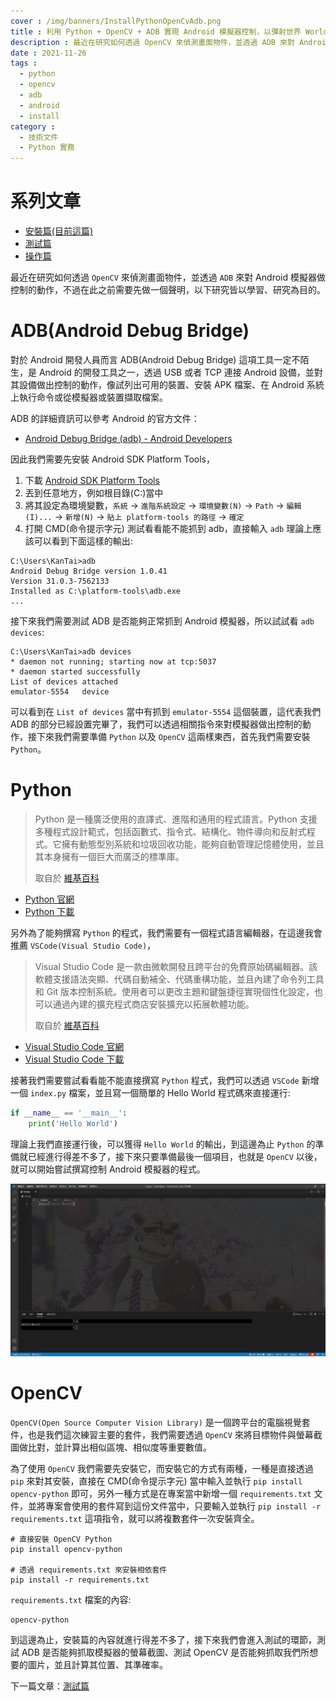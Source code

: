 ```yaml
---
cover : /img/banners/InstallPythonOpenCvAdb.png
title : 利用 Python + OpenCV + ADB 實現 Android 模擬器控制，以彈射世界 World Flipper 為例，安裝篇
description : 最近在研究如何透過 OpenCV 來偵測畫面物件，並透過 ADB 來對 Android 模擬器做控制的動作，不過在此之前需要先做一個聲明，以下研究皆以學習、研究為目的 ...
date : 2021-11-26
tags :
  - python
  - opencv
  - adb
  - android
  - install
category :
  - 技術文件
  - Python 實務
---
```


# 系列文章
- [安裝篇(目前這篇)](https://kantai235.github.io/InstallPythonOpenCvAdb/)
- [測試篇](https://kantai235.github.io/TestingPythonOpenCvAdb/)
- [操作篇](https://kantai235.github.io/UsingPythonOpenCvAdb/)

最近在研究如何透過 `OpenCV` 來偵測畫面物件，並透過 `ADB` 來對 Android 模擬器做控制的動作，不過在此之前需要先做一個聲明，以下研究皆以學習、研究為目的。

# ADB(Android Debug Bridge)
對於 Android 開發人員而言 ADB(Android Debug Bridge) 這項工具一定不陌生，是 Android 的開發工具之一，透過 USB 或者 TCP 連接 Android 設備，並對其設備做出控制的動作，像試列出可用的裝置、安裝 APK 檔案、在 Android 系統上執行命令或從模擬器或裝置擷取檔案。

ADB 的詳細資訊可以參考 Android 的官方文件：
- [Android Debug Bridge (adb) - Android Developers](https://developer.android.com/studio/command-line/adb)

因此我們需要先安裝 Android SDK Platform Tools，

1. 下載 [Android SDK Platform Tools](https://developer.android.com/studio/releases/platform-tools)
2. 丟到任意地方，例如根目錄(C:\)當中
3. 將其設定為環境變數，`系統` -> `進階系統設定` -> `環境變數(N)` -> `Path` -> `編輯(I)...` -> `新增(N)` -> `貼上 platform-tools 的路徑` -> `確定`
4. 打開 CMD(命令提示字元) 測試看看能不能抓到 adb，直接輸入 `adb` 理論上應該可以看到下面這樣的輸出:

```shell
C:\Users\KanTai>adb
Android Debug Bridge version 1.0.41
Version 31.0.3-7562133
Installed as C:\platform-tools\adb.exe
...
```

接下來我們需要測試 ADB 是否能夠正常抓到 Android 模擬器，所以試試看 `adb devices`:

```shell
C:\Users\KanTai>adb devices
* daemon not running; starting now at tcp:5037
* daemon started successfully
List of devices attached
emulator-5554   device
```

可以看到在 `List of devices` 當中有抓到 `emulator-5554` 這個裝置，這代表我們 ADB 的部分已經設置完畢了，我們可以透過相關指令來對模擬器做出控制的動作，接下來我們需要準備 `Python` 以及 `OpenCV` 這兩樣東西，首先我們需要安裝 `Python`。

# Python
> Python 是一種廣泛使用的直譯式、進階和通用的程式語言。Python 支援多種程式設計範式，包括函數式、指令式、結構化、物件導向和反射式程式。它擁有動態型別系統和垃圾回收功能，能夠自動管理記憶體使用，並且其本身擁有一個巨大而廣泛的標準庫。 
>
> 取自於 [維基百科](https://zh.wikipedia.org/zh-tw/Python)

- [Python 官網](https://www.python.org)
- [Python 下載](https://www.python.org/downloads)

另外為了能夠撰寫 `Python` 的程式，我們需要有一個程式語言編輯器，在這邊我會推薦 `VSCode(Visual Studio Code)`，

> Visual Studio Code 是一款由微軟開發且跨平台的免費原始碼編輯器。該軟體支援語法突顯、代碼自動補全、代碼重構功能，並且內建了命令列工具和 Git 版本控制系統。使用者可以更改主題和鍵盤捷徑實現個性化設定，也可以通過內建的擴充程式商店安裝擴充以拓展軟體功能。
> 
> 取自於 [維基百科](https://zh.wikipedia.org/zh-tw/Visual_Studio_Code)

- [Visual Studio Code 官網](https://code.visualstudio.com/)
- [Visual Studio Code 下載](https://code.visualstudio.com/download)

接著我們需要嘗試看看能不能直接撰寫 `Python` 程式，我們可以透過 `VSCode` 新增一個 `index.py` 檔案，並且寫一個簡單的 Hello World 程式碼來直接運行:

```python
if __name__ == '__main__':
    print('Hello World')
```

理論上我們直接運行後，可以獲得 `Hello World` 的輸出，到這邊為止 `Python` 的準備就已經進行得差不多了，接下來只要準備最後一個項目，也就是 `OpenCV` 以後，就可以開始嘗試撰寫控制 Android 模擬器的程式。

![測試 Python](/img/posts/jnDtPGoj.png)

# OpenCV
`OpenCV(Open Source Computer Vision Library)` 是一個跨平台的電腦視覺套件，也是我們這次練習主要的套件，我們需要透過 `OpenCV` 來將目標物件與螢幕截圖做比對，並計算出相似區塊、相似度等重要數值。

為了使用 `OpenCV` 我們需要先安裝它，而安裝它的方式有兩種，一種是直接透過 `pip` 來對其安裝，直接在 CMD(命令提示字元) 當中輸入並執行 `pip install opencv-python` 即可，另外一種方式是在專案當中新增一個 `requirements.txt` 文件，並將專案會使用的套件寫到這份文件當中，只要輸入並執行 `pip install -r requirements.txt` 這項指令，就可以將複數套件一次安裝齊全。

```shell
# 直接安裝 OpenCV Python
pip install opencv-python

# 透過 requirements.txt 來安裝相依套件
pip install -r requirements.txt
```

`requirements.txt` 檔案的內容:
```
opencv-python
```

到這邊為止，安裝篇的內容就進行得差不多了，接下來我們會進入測試的環節，測試 ADB 是否能夠抓取模擬器的螢幕截圖、測試 OpenCV 是否能夠抓取我們所想要的圖片，並且計算其位置、其準確率。

下一篇文章：[測試篇](https://kantai235.github.io/TestingPythonOpenCvAdb/)
